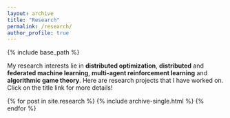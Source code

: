 ```yaml
---
layout: archive
title: "Research"
permalink: /research/
author_profile: true
---
```

{% include base_path %}

My research interests lie in **distributed optimization**, **distributed** and **federated machine learning**, **multi-agent reinforcement learning** and **algorithmic game theory**. Here are research projects that I have worked on. Click on the title link for more details!



{% for post in site.research %}
  {% include archive-single.html %}
{% endfor %}

